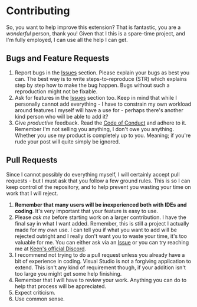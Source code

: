 # Contributing

So, you want to help improve this extension? That is fantastic, you are a _wonderful_ person, thank you! Given that I this is a
spare-time project, and I'm fully employed, I can use all the help I can get.

## Bugs and Feature Requests
1. Report bugs in the [Issues](https://github.com/malware-dev/MDK-SE/issues) section. Please explain your bugs as best you can. The best    way is to write steps-to-reproduce (STR) which explains step by step how to make the bug happen. Bugs without such a reproduction might not be fixable. 
2. Ask for features in the [Issues](https://github.com/malware-dev/MDK-SE/issues) section too. Keep in mind that while I personally cannot add everything - I have to constrain my own workload around features I myself will have a use for - perhaps there's another kind person who will be able to add it?
3. Give _productive_ feedback. Read the [Code of Conduct](https://github.com/malware-dev/MDK-SE/blob/master/CODE_OF_CONDUCT.md) and adhere to it. Remember I'm not selling you anything, I don't owe you anything. Whether you use my product is completely up to you. Meaning; if you're rude your post will quite simply be ignored.

## Pull Requests
Since I cannot possibly do everything myself, I will certainly accept pull requests - but I must ask that you follow a few ground rules. This is so I can keep control of the repository, and to help prevent you wasting your time on work that I will reject.

1. **Remember that many users will be inexperienced both with IDEs and coding**. It's very important that your feature is easy to use.
2. Please _ask me_ before starting work on a larger contribution. I have the final say in what I want added. Remember, this is still a project I actually made for my _own_ use. I can tell you if what you want to add will be rejected outright and I really don't want you to waste your time, it's too valuable for me. You can either ask via an [Issue](https://github.com/malware-dev/MDK-SE/issues) or you can try reaching me at [Keen's official Discord](https://discord.gg/0hIE7GirODUqhfIg).
3. I recommend not trying to do a pull request unless you already have a bit of experience in coding. Visual Studio is not a forgiving application to extend. This isn't any kind of requirement though, if your addition isn't too large you might get some help finishing.
4. Remember that I will have to review your work. Anything you can do to help that process will be appreciated.
5. Expect criticism.
6. Use common sense.
